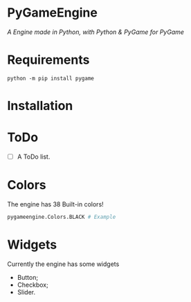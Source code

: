 # PyGameEngine
*A Engine made in Python, with Python & PyGame for PyGame*

# Requirements
```shell
python -m pip install pygame
```

# Installation


# ToDo
- [ ] A ToDo list.

# Colors
The engine has 38 Built-in colors!
```py
pygameengine.Colors.BLACK # Example
```

# Widgets
Currently the engine has some widgets
- Button;
- Checkbox;
- Slider.